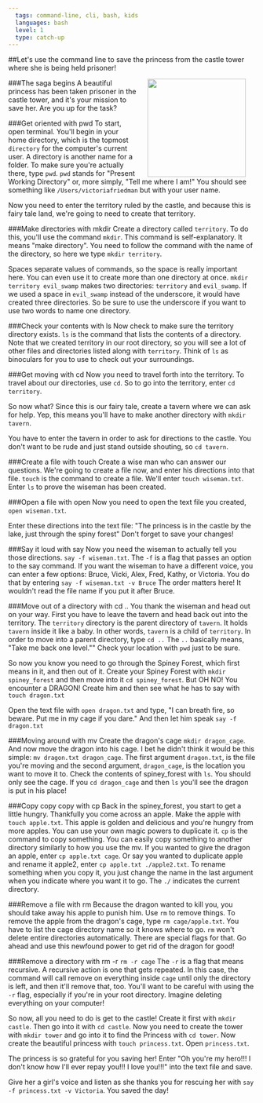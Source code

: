 ```yaml
---
  tags: command-line, cli, bash, kids
  languages: bash
  level: 1
  type: catch-up
---
```

##Let's use the command line to save the princess from the castle tower where she is being held prisoner! 

###The saga begins
<img src="http://images.rapgenius.com/c3289a78cba7c49e8b0111629e9d727c.528x704x1.jpg" height="200" align="right" hspace="20"> A beautiful princess has been taken prisoner in the castle tower, and it's your mission to save her. Are you up for the task?

###Get oriented with pwd
To start, open terminal. You'll begin in your home directory, which is the topmost `directory` for the computer's current user. A directory is another name for a folder. To make sure you're actually there, type `pwd`. `pwd` stands for "Present Working Directory" or, more simply, "Tell me where I am!" You should see something like `/Users/victoriafriedman` but with your user name.

Now you need to enter the territory ruled by the castle, and because this is fairy tale land, we're going to need to create that territory.

###Make directories with mkdir
Create a directory called `territory`. To do this, you'll use the command `mkdir`. This command is self-explanatory. It means "make directory". You need to follow the command with the name of the directory, so here we type `mkdir territory`.

Spaces separate values of commands, so the space is really important here. You can even use it to create more than one directory at once. `mkdir territory evil_swamp` makes two directories: `territory` and `evil_swamp`. If we used a space in `evil_swamp` instead of the underscore, it would have created three directories. So be sure to use the underscore if you want to use two words to name one directory. 

###Check your contents with ls
Now check to make sure the territory directory exists. `ls` is the command that lists the contents of a directory. Note that we created territory in our root directory, so you will see a lot of other files and directories listed along with `territory`. Think of `ls` as binoculars for you to use to check out your surroundings.

###Get moving with cd
Now you need to travel forth into the territory. To travel about our directories, use `cd`. So to go into the territory, enter `cd territory`.

So now what? Since this is our fairy tale, create a tavern where we can ask for help. Yep, this means you'll have to make another directory with `mkdir tavern`.

You have to enter the tavern in order to ask for directions to the castle. You don't want to be rude and just stand outside shouting, so `cd tavern`.

###Create a file with touch
Create a wise man who can answer our questions. We're going to create a file now, and enter his directions into that file. `touch` is the command to create a file. We'll enter `touch wiseman.txt`. Enter `ls` to prove the wiseman has been created.

###Open a file with open
Now you need to open the text file you created, `open wiseman.txt`.

Enter these directions into the text file: "The princess is in the castle by the lake, just through the spiny forest" Don't forget to save your changes!

###Say it loud with say
Now you need the wiseman to actually tell you those directions. `say -f wiseman.txt`. The `-f` is a flag that passes an option to the say command. If you want the wiseman to have a different voice, you can enter a few options: Bruce, Vicki, Alex, Fred, Kathy, or Victoria. You do that by entering `say -f wiseman.txt -v Bruce` The order matters here! It wouldn't read the file name if you put it after Bruce.

###Move out of a directory with cd ..
You thank the wiseman and head out on your way. First you have to leave the tavern and head back out into the territory. The `territory` directory is the parent directory of `tavern`. It holds `tavern` inside it like a baby. In other words, `tavern` is a child of `territory`. In order to move into a parent directory, type `cd ..` The `..` basically means, "Take me back one level."" Check your location with `pwd` just to be sure.

So now you know you need to go through the Spiney Forest, which first means in it, and then out of it. Create your Spiney Forest with `mkdir spiney_forest` and then move into it `cd spiney_forest`. But OH NO! You encounter a DRAGON! Create him and then see what he has to say with `touch dragon.txt` 

Open the text file with `open dragon.txt` and type, "I can breath fire, so beware. Put me in my cage if you dare." And then let him speak `say -f dragon.txt` 

###Moving around with mv
Create the dragon's cage `mkdir dragon_cage`. And now move the dragon into his cage. I bet he didn't think it would be this simple: `mv dragon.txt dragon_cage`. The first argument `dragon.txt`, is the file you're moving and the second argument, `dragon_cage`, is the location you want to move it to. Check the contents of spiney_forest with `ls`. You should only see the cage. If you `cd dragon_cage` and then `ls` you'll see the dragon is put in his place!

###Copy copy copy with cp
Back in the spiney_forest, you start to get a little hungry. Thankfully you come across an apple. Make the apple with `touch apple.txt`. This apple is golden and delicious and you're hungry from more apples. You can use your own magic powers to duplicate it. `cp` is the command to copy something. You can easily copy something to another directory similarly to how you use the mv. If you wanted to give the dragon an apple, enter `cp apple.txt cage`. Or say you wanted to duplicate apple and rename it apple2, enter `cp apple.txt ./apple2.txt`. To rename something when you copy it, you just change the name in the last argument when you indicate where you want it to go. The `./` indicates the current directory.

###Remove a file with rm
Because the dragon wanted to kill you, you should take away his apple to punish him. Use `rm` to remove things. To remove the apple from the dragon's cage, type `rm cage/apple.txt`. You have to list the cage directory name so it knows where to go. `rm` won't delete entire directories automatically. There are special flags for that. Go ahead and use this newfound power to get rid of the dragon for good!

###Remove a directory with rm -r
`rm -r cage` The `-r` is a flag that means recursive. A recursive action is one that gets repeated. In this case, the command will call remove on everything inside `cage` until only the directory is left, and then it'll remove that, too. You'll want to be careful with using the `-r` flag, especially if you're in your root directory. Imagine deleting everything on your computer!

So now, all you need to do is get to the castle! Create it first with `mkdir castle`. Then go into it with `cd castle`. Now you need to create the tower with `mkdir tower` and go into it to find the Princess with `cd tower`. Now create the beautiful princess with `touch princess.txt`. Open `princess.txt`. 

The princess is so grateful for you saving her! Enter "Oh you're my hero!!! I don't know how I'll ever repay you!!! I love you!!!" into the text file and save.

Give her a girl's voice and listen as she thanks you for rescuing her with `say -f princess.txt -v Victoria`. You saved the day!




